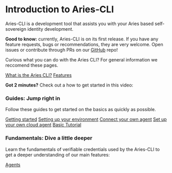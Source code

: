 # Introduction to Aries-CLI

Aries-CLI is a development tool that assists you with your Aries based self-sovereign identity development.


**Good to know:** currently, Aries-CLI is on its first release. If you have any feature requests, bugs or recommendations, they are very welcome. Open issues or contribute through PRs on our [GitHub](https://github.com/animo/aries-cli) repo!


Curious what you can do with the Aries CLI? For general information we reccomend these pages.

[What is the Aries CLI?](README.md)
[Features](all-features.md)



**Got 2 minutes?** Check out a how to get started in this video:

<!-- Todo add video -->

### Guides: Jump right in

Follow these guides to get started on the basics as quickly as possible.

[Getting started](guides/getting-started.md)
[Setting up your environment](setting-up-your-environment.md)
[Connect your own agent](connect-your-own-agent.md)
[Set up your own cloud agent](set-up-your-own-cloud-agent.md)
[Basic Tutorial](basic-tutorial.md)


### Fundamentals: Dive a little deeper

Learn the fundamentals of verifiable credentials used by the Aries-CLI to get a deeper understanding of our main features:

<!-- TODO -->
[Agents](fundamentals/agents.md)

